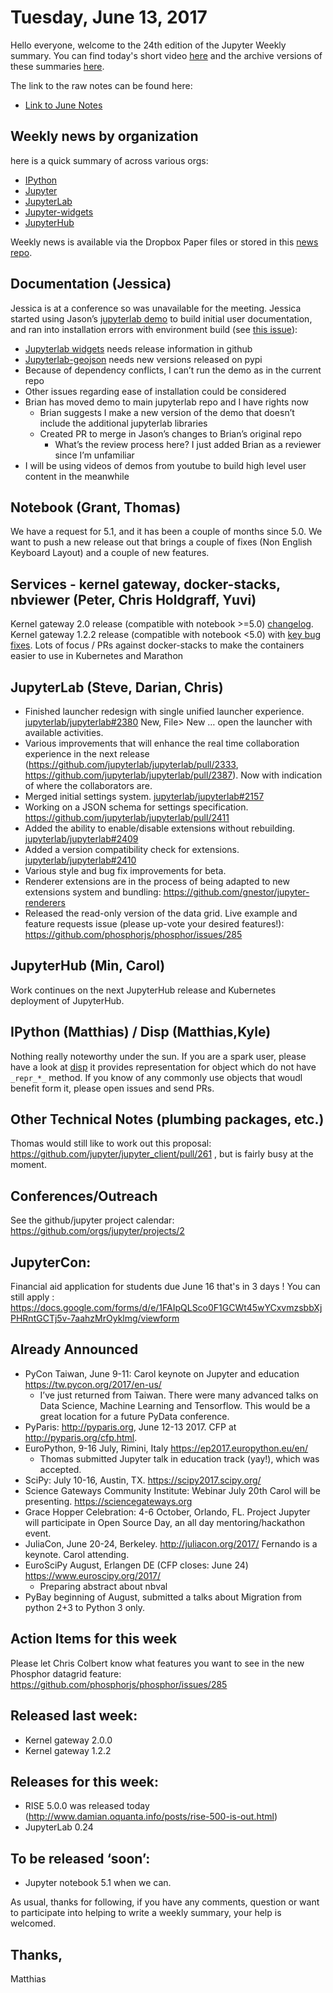 # Tuesday, June 13, 2017 

Hello everyone, welcome to the 24th edition of the Jupyter Weekly summary. You
can find today's short video [here](https://youtu.be/rzISNZUBVnE) and the
archive versions of these summaries [here](https://github.com/carreau/jupyter-weekly). 

The link to the raw notes can be found here: 

 - [Link to June Notes](https://paper.dropbox.com/doc/June-2017-Jupyter-Weekly-Meetings-hsOrcAavxaIrg1ZiSZq9G)


## Weekly news by organization

here is a quick summary of across various orgs:

- [IPython](https://github.com/willingc/pulse_news/blob/master/2017-06-13_ipython.md)
- [Jupyter](https://github.com/willingc/pulse_news/blob/master/2017-06-13_jupyter.md)
- [JupyterLab](https://github.com/willingc/pulse_news/blob/master/2017-06-13_jupyterlab.md)
- [Jupyter-widgets](https://github.com/willingc/pulse_news/blob/master/2017-06-13_jupyter-widgets.md)
- [JupyterHub](https://github.com/willingc/pulse_news/blob/master/2017-06-13_jupyterhub.md)

Weekly news is available via the Dropbox Paper files or stored in this [news repo](https://github.com/willingc/pulse_news#pulse_news).

## Documentation (Jessica)

Jessica is at a conference so was unavailable for the meeting. 
Jessica started using Jason’s [jupyterlab demo](https://github.com/jasongrout/jupyterlab-demo) to build initial user documentation, and 
ran into installation errors with environment build (see [this issue](https://github.com/ellisonbg/jupyterlab-demo/issues/3)):

  - [Jupyterlab widgets](https://github.com/jupyter-widgets/ipywidgets/tree/master/jupyterlab_widgets) needs release information in github
  - [Jupyterlab-geojson](https://github.com/jupyterlab/jupyterlab_geojson/issues/38) needs new versions released on pypi
  - Because of dependency conflicts, I can’t run the demo as in the current repo 
  - Other issues regarding ease of installation could be considered
  - Brian has moved demo to main jupyterlab repo and I have rights now
    - Brian suggests I make a new version of the demo that doesn’t include the additional jupyterlab libraries
    - Created PR to merge in Jason’s changes to Brian’s original repo
      - What’s the review process here? I just added Brian as a reviewer since I’m unfamiliar 
  - I will be using videos of demos from youtube to build high level user content in the meanwhile 


## Notebook (Grant, Thomas)

We have a request for 5.1, and it has been a couple of months since 5.0. We want to push a new release out that brings a couple of fixes (Non English Keyboard Layout) and a couple of new features. 

 
## Services - kernel gateway, docker-stacks, nbviewer (Peter, Chris Holdgraff, Yuvi)

Kernel gateway 2.0 release (compatible with notebook >=5.0) [changelog](https://github.com/jupyter/kernel_gateway/blob/master/CHANGELOG.md#200-2017-05-30). Kernel gateway 1.2.2 release (compatible with notebook <5.0) with [key bug fixes](https://github.com/jupyter/kernel_gateway/blob/1.2.x/CHANGELOG.md#122-2017-05-30). Lots of focus / PRs against docker-stacks to make the containers easier to use in Kubernetes and Marathon


## JupyterLab (Steve, Darian, Chris)

- Finished launcher redesign with single unified launcher experience.
  [jupyterlab/jupyterlab#2380](https://github.com/jupyterlab/jupyterlab/pull/2380) New, File> New … open the launcher with available activities.
- Various improvements that will enhance the real time collaboration experience in the next release (https://github.com/jupyterlab/jupyterlab/pull/2333, https://github.com/jupyterlab/jupyterlab/pull/2387). Now with indication of where the collaborators are.
- Merged initial settings system.
  [jupyterlab/jupyterlab#2157](https://github.com/jupyterlab/jupyterlab/pull/2157) 
- Working on a JSON schema for settings specification.
  https://github.com/jupyterlab/jupyterlab/pull/2411
- Added the ability to enable/disable extensions without rebuilding.
  [jupyterlab/jupyterlab#2409](https://github.com/jupyterlab/jupyterlab/pull/2409)
- Added a version compatibility check for extensions.
  [jupyterlab/jupyterlab#2410](https://github.com/jupyterlab/jupyterlab/pull/2410)
- Various style and bug fix improvements for beta.
- Renderer extensions are in the process of being adapted to new extensions system and  bundling: https://github.com/gnestor/jupyter-renderers
- Released the read-only version of the data grid. Live example and feature requests issue (please up-vote your desired features!): https://github.com/phosphorjs/phosphor/issues/285


## JupyterHub (Min, Carol) 

Work continues on the next JupyterHub release and Kubernetes deployment of JupyterHub.


## IPython (Matthias) / Disp (Matthias,Kyle)

Nothing really noteworthy under the sun. If you are a spark user, please have a look at [disp](https://github.com/ipython/disp) it provides representation for object which do not have `_repr_*_` method. If you know of any commonly use objects that woudl benefit form it, please open issues and send PRs. 


## Other Technical Notes (plumbing packages, etc.)

Thomas would still like to work out this proposal: https://github.com/jupyter/jupyter_client/pull/261 , but is fairly busy at the moment.


## Conferences/Outreach

See the github/jupyter project calendar: https://github.com/orgs/jupyter/projects/2


## JupyterCon: 

Financial aid application for students due June 16 that's in 3 days ! You can still apply : https://docs.google.com/forms/d/e/1FAIpQLSco0F1GCWt45wYCxvmzsbbXjPHRntGCTj5v-7aahzMrOyklmg/viewform




## Already Announced

- PyCon Taiwan, June 9-11: Carol keynote on Jupyter and education https://tw.pycon.org/2017/en-us/
  - I’ve just returned from Taiwan. There were many advanced talks on Data Science, Machine Learning and Tensorflow. This would be a great location for a future PyData conference.
- PyParis: http://pyparis.org, June 12-13 2017. CFP at http://pyparis.org/cfp.html. 
- EuroPython,  9-16 July, Rimini, Italy https://ep2017.europython.eu/en/
  - Thomas submitted Jupyter talk in education track (yay!), which was accepted.
- SciPy: July 10-16, Austin, TX. https://scipy2017.scipy.org/
- Science Gateways Community Institute: Webinar July 20th Carol will be presenting. https://sciencegateways.org
- Grace Hopper Celebration: 4-6 October, Orlando, FL.  Project Jupyter will participate in Open Source Day, an all day mentoring/hackathon event.
- JuliaCon, June 20-24, Berkeley. http://juliacon.org/2017/ Fernando is a keynote. Carol attending.
- EuroSciPy August, Erlangen DE (CFP closes: June 24) https://www.euroscipy.org/2017/
  - Preparing abstract about nbval
- PyBay beginning of August, submitted a talks about Migration from python 2+3 to Python 3 only.



## Action Items for this week

Please let Chris Colbert know what features you want to see in the new Phosphor datagrid feature: https://github.com/phosphorjs/phosphor/issues/285


## Released last week:
- Kernel gateway 2.0.0
- Kernel gateway 1.2.2


## Releases for this week:

- RISE 5.0.0 was released today (http://www.damian.oquanta.info/posts/rise-500-is-out.html)
- JupyterLab 0.24

## To be released ‘soon’:

- Jupyter notebook 5.1 when we can.


As usual, thanks for following, if you have any comments, question or want to
participate into helping to write a weekly summary, your help is welcomed. 

Thanks, 
-- 
Matthias
